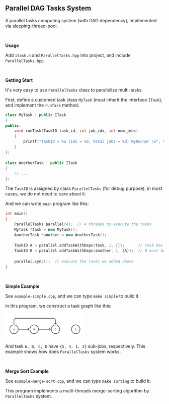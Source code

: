 ## Parallel DAG Tasks System

A parallel tasks computing system (with DAG dependency), implemented via sleeping-thread-pool.

<br/>

**Usage**

Add `itask.h` and `ParallelTasks.hpp` into project, and include `ParallelTasks.hpp`.

<br/>

**Getting Start**

It's very easy to use `ParallelTasks` class to parallelize multi-tasks.

First, define a customed task class `MyTask` (must inherit the interface `ITask`), and implement the `runTask` method.

```cpp
class MyTask : public ITask
{
public:
    void runTask(TaskID task_id, int job_idx, int num_jobs)
    {
        printf("TaskID = %u (idx = %d, total jobs = %d) MyRunner \n", task_id, job_idx, num_jobs);
    }
};

class AnotherTask : public ITask
{
    // ...
};
```

The `TaskID` is assigned by class `ParallelTasks` (for debug purpose), in most cases, we do not need to care about it. 

And we can write `main` program like this:

```cpp
int main()
{
    ParallelTasks parallel(4);  // 4 threads to execute the tasks
    MyTask *task = new MyTask();
    AnotherTask *another = new AnotherTask();

    TaskID A = parallel.addTaskWithDeps(task, 1, {});      // task has only 1 job
    TaskID B = parallel.addTaskWithDeps(another, 1, {A});  // B must be executed after A

    parallel.sync();  // execute the tasks we added above
}
```

<br/>

**Simple Example**

See `example-simple.cpp`, and we can type `make simple` to build it.

In this program, we construct a task graph like this:

<img src="https://raw.githubusercontent.com/Sin-Kinben/PicGo/master/img/simple-graph.png" style="width: 50%;"/>

And task `A, B, C, D` have `{5, 4, 1, 2}` sub-jobs, respectively. This example shows how does `ParallelTasks` system works.


<br/>

**Merge Sort Example**

See `example-merge-sort.cpp`, and we can type `make sorting` to build it.

This program implements a multi-threads merge-sorting algorithm by `ParallelTasks` system.


